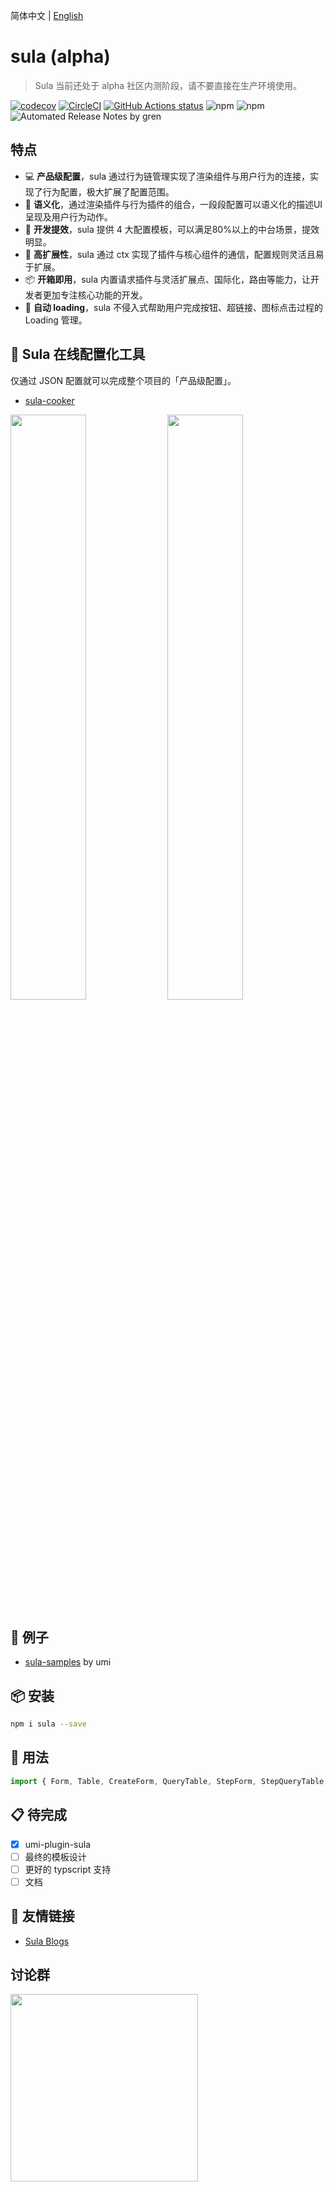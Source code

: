 简体中文 | [English](https://github.com/umijs/sula/blob/master/README.en-US.md)

# sula (alpha)

> Sula 当前还处于 alpha 社区内测阶段，请不要直接在生产环境使用。

[![codecov](https://codecov.io/gh/umijs/sula/branch/master/graph/badge.svg)](https://codecov.io/gh/umijs/sula) [![CircleCI](https://circleci.com/gh/umijs/sula/tree/master.svg?style=svg)](https://circleci.com/gh/umijs/sula/tree/master) [![GitHub Actions status](https://github.com/umijs/sula/workflows/Node%20CI/badge.svg)](https://github.com/umijs/sula) ![npm](https://img.shields.io/npm/v/sula) ![npm](https://img.shields.io/npm/dm/sula) ![Automated Release Notes by gren](https://img.shields.io/badge/%F0%9F%A4%96-release%20notes-00B2EE.svg)

## 特点

- 💻 **产品级配置**，sula 通过行为链管理实现了渲染组件与用户行为的连接，实现了行为配置，极大扩展了配置范围。
- 🌴 **语义化**，通过渲染插件与行为插件的组合，一段段配置可以语义化的描述UI呈现及用户行为动作。
- 🚀 **开发提效**，sula 提供 4 大配置模板，可以满足80%以上的中台场景，提效明显。
- 🔌 **高扩展性**，sula 通过 ctx 实现了插件与核心组件的通信，配置规则灵活且易于扩展。
- 📦 **开箱即用**，sula 内置请求插件与灵活扩展点、国际化，路由等能力，让开发者更加专注核心功能的开发。
- 📀 **自动 loading**，sula 不侵入式帮助用户完成按钮、超链接、图标点击过程的 Loading 管理。

## 🍳 Sula 在线配置化工具

仅通过 JSON 配置就可以完成整个项目的「产品级配置」。

- [sula-cooker](https://cook.sula.now.sh)

<div>
  <img src="https://img.alicdn.com/tfs/TB1l6A_HXY7gK0jSZKzXXaikpXa-2680-1412.png" width="49%"/>
  <img src="https://img.alicdn.com/tfs/TB1VWE5HkT2gK0jSZFkXXcIQFXa-2682-1412.png" width="49%"/>
</div>

## 🍙 例子

- [sula-samples](https://github.com/umijs/sula-samples) by umi

## 📦 安装

```bash
npm i sula --save
```

## 🔨 用法

```js
import { Form, Table, CreateForm, QueryTable, StepForm, StepQueryTable } from 'sula';
```

## 📋 待完成

- [x] umi-plugin-sula
- [ ] 最终的模板设计
- [ ] 更好的 typscript 支持
- [ ] 文档

## 🔗 友情链接

- [Sula Blogs](https://zhuanlan.zhihu.com/sulajs)


## 讨论群

<div>
  <img src="https://img.alicdn.com/tfs/TB1iE3OCxD1gK0jSZFsXXbldVXa-1242-1602.jpg" width="300" />
</div>